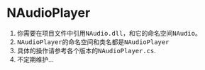 # NAudioPlayer
1. 你需要在项目文件中引用<kbd>NAudio.dll</kbd>，和它的命名空间<kbd>NAudio</kbd>。
2. <kbd>NAudioPlayer</kbd>的命名空间和类名都是<kbd>NAudioPlayer</kbd>
3. 具体的操作请参考各个版本的<kbd>NAudioPlayer.cs</kbd>.
4. 不定期维护...
